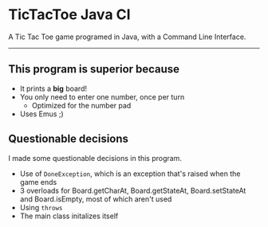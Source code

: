 # TicTacToe Java CI

A Tic Tac Toe game programed in Java, with a Command Line Interface.

---

## This program is superior because

  - It prints a **big** board!
  - You only need to enter one number, once per turn
    - Optimized for the number pad
  - Uses Emus ;)

## Questionable decisions

I made some questionable decisions in this program.

  - Use of `DoneException`, which is an exception that's raised when the game ends
  - 3 overloads for Board.getCharAt, Board.getStateAt, Board.setStateAt and Board.isEmpty, most of which aren't used
  - Using `throws`
  - The main class initalizes itself
